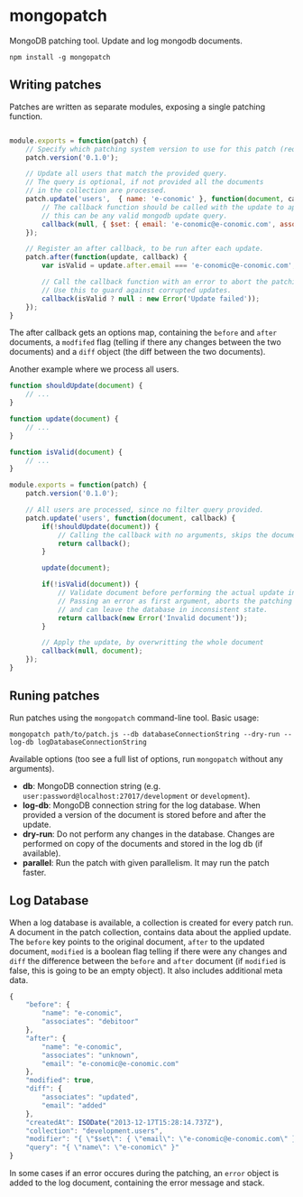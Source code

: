mongopatch
==========

MongoDB patching tool. Update and log mongodb documents.

	npm install -g mongopatch


Writing patches
---------------

Patches are written as separate modules, exposing a single patching function.

```javascript

module.exports = function(patch) {
	// Specify which patching system version to use for this patch (required)
	patch.version('0.1.0');

	// Update all users that match the provided query.
	// The query is optional, if not provided all the documents
	// in the collection are processed.
	patch.update('users',  { name: 'e-conomic' }, function(document, callback) {
		// The callback function should be called with the update to apply,
		// this can be any valid mongodb update query.
		callback(null, { $set: { email: 'e-conomic@e-conomic.com', associates: 'unknown' } });
	});

	// Register an after callback, to be run after each update.
	patch.after(function(update, callback) {
		var isValid = update.after.email === 'e-conomic@e-conomic.com';

		// Call the callback function with an error to abort the patching process.
		// Use this to guard against corrupted updates.
		callback(isValid ? null : new Error('Update failed'));
	});
}
```

The after callback gets an options map, containing the `before` and `after` documents, a `modfifed` flag (telling if there any changes between the two documents) and a `diff` object (the diff between the two documents).

Another example where we process all users.

```javascript
function shouldUpdate(document) {
	// ...
}

function update(document) {
	// ...
}

function isValid(document) {
	// ...
}

module.exports = function(patch) {
	patch.version('0.1.0');

	// All users are processed, since no filter query provided.
	patch.update('users', function(document, callback) {
		if(!shouldUpdate(document)) {
			// Calling the callback with no arguments, skips the document in the update process.
			return callback();
		}

		update(document);

		if(!isValid(document)) {
			// Validate document before performing the actual update in the database.
			// Passing an error as first argument, aborts the patching process,
			// and can leave the database in inconsistent state.
			return callback(new Error('Invalid document'));
		}

		// Apply the update, by overwritting the whole document
		callback(null, document);
	});
}
```

Runing patches
--------------

Run patches using the `mongopatch` command-line tool. Basic usage:

	mongopatch path/to/patch.js --db databaseConnectionString --dry-run --log-db logDatabaseConnectionString

Available options (too see a full list of options, run `mongopatch` without any arguments).

- **db**: MongoDB connection string (e.g. `user:password@localhost:27017/development` or `development`).
- **log-db**: MongoDB connection string for the log database. When provided a version of the document is stored before and after the update.
- **dry-run**: Do not perform any changes in the database. Changes are performed on copy of the documents and stored in the log db (if available).
- **parallel**: Run the patch with given parallelism. It may run the patch faster.

Log Database
------------

When a log database is available, a collection is created for every patch run. A document in the patch collection, contains data about the applied update. The `before` key points to the original document, `after` to the updated document, `modified` is a boolean flag telling if there were any changes and `diff` the difference between the `before` and `after` document (if `modified` is false, this is going to be an empty object). It also includes additional meta data.

```javascript
{
	"before": {
		"name": "e-conomic",
		"associates": "debitoor"
	},
	"after": {
		"name": "e-conomic",
		"associates": "unknown",
		"email": "e-conomic@e-conomic.com"
	},
	"modified": true,
	"diff": {																	// diff is a nested object, where leafs can have one of the three values added, updated, removed
		"associates": "updated",
		"email": "added"
	},
	"createdAt": ISODate("2013-12-17T15:28:14.737Z"),							// when was the log document created
	"collection": "development.users",											// full collection name
	"modifier": "{ \"$set\": { \"email\": \"e-conomic@e-conomic.com\" } }",		// stringified modifier (passed to the callback in path.update)
	"query": "{ \"name\": \"e-conomic\" }"										// stringified query (passed to patch.update function)
}
```

In some cases if an error occures during the patching, an `error` object is added to the log document, containing the error message and stack.
